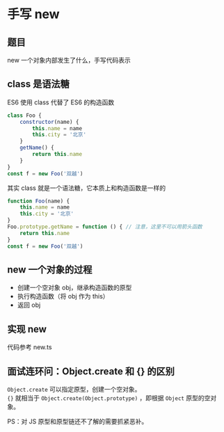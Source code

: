 # 手写 new

## 题目

new 一个对象内部发生了什么，手写代码表示

## class 是语法糖

ES6 使用 class 代替了 ES6 的构造函数

```js
class Foo {
    constructor(name) {
        this.name = name
        this.city = '北京'
    }
    getName() {
        return this.name
    }
}
const f = new Foo('双越')
```

其实 class 就是一个语法糖，它本质上和构造函数是一样的

```js
function Foo(name) {
    this.name = name
    this.city = '北京'
}
Foo.prototype.getName = function () { // 注意，这里不可以用箭头函数
    return this.name
}
const f = new Foo('双越')
```

## new 一个对象的过程

- 创建一个空对象 obj，继承构造函数的原型
- 执行构造函数（将 obj 作为 this）
- 返回 obj

## 实现 new

代码参考 new.ts

## 面试连环问：Object.create 和 {} 的区别

`Object.create` 可以指定原型，创建一个空对象。<br>
`{}` 就相当于 `Object.create(Object.prototype)` ，即根据 `Object` 原型的空对象。

PS：对 JS 原型和原型链还不了解的需要抓紧恶补。
